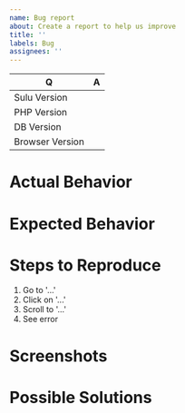 ```yaml
---
name: Bug report
about: Create a report to help us improve
title: ''
labels: Bug
assignees: ''
---
```


| Q | A
| --- | ---
| Sulu Version | <!-- Specific version or SHA of a commit (e.g.: 2.2.3) -->
| PHP Version | <!-- Three digit PHP Version (e.g. 7.4.12) -->
| DB Version | <!-- Three digit DB Version and Name (e.g. MySQL 5.7.35) -->
| Browser Version | <!-- Browser name and version (e.g. Firefox 84.0.4 ) -->

# Actual Behavior

<!-- How does Sulu behave at the moment? -->

# Expected Behavior

<!-- What is the behavior you expect? -->

# Steps to Reproduce
1. Go to '...'
2. Click on '...'
3. Scroll to '...'
4. See error
<!--
What are the steps to reproduce this bug? Please add code examples,
screenshots or links to GitHub repositories that reproduce the problem.
-->

# Screenshots

# Possible Solutions

<!--
If you have already ideas how to solve the issue, add them here.
(remove this section if not needed)
-->
